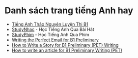 # Danh sách trang tiếng Anh hay

- [Tiếng Anh Thảo Nguyên Luyện Thi B1](https://youtube.com/playlist?list=PLL1t1-UomvZ-K5S9C50SgOZ5OFp7IX9bb)
- [StudyNhac](https://www.studynhac.vn) - Học Tiếng Anh Qua Bài Hát
- [StudyPhim](https://www.studyphim.vn) - Học Tiếng Anh Qua Phim
- [Writing the Perfect Email for B1 Preliminary](https://kseacademy.com/cambridge/b1-preliminary-pet/writing/email-english/)
- [How to Write a Story for B1 Preliminary (PET) Writing](https://kseacademy.com/cambridge/b1-preliminary-pet/writing/story/)
- [How to write an article for B1 Preliminary Writing (PET)](https://kseacademy.com/cambridge/b1-preliminary-pet/writing/articulo/)
